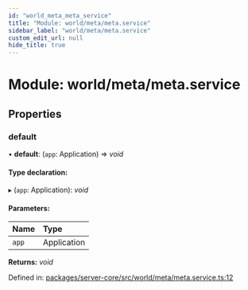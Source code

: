 ```yaml
---
id: "world_meta_meta_service"
title: "Module: world/meta/meta.service"
sidebar_label: "world/meta/meta.service"
custom_edit_url: null
hide_title: true
---
```


# Module: world/meta/meta.service

## Properties

### default

• **default**: (`app`: Application) => *void*

#### Type declaration:

▸ (`app`: Application): *void*

#### Parameters:

Name | Type |
:------ | :------ |
`app` | Application |

**Returns:** *void*

Defined in: [packages/server-core/src/world/meta/meta.service.ts:12](https://github.com/xr3ngine/xr3ngine/blob/65dfcf39a/packages/server-core/src/world/meta/meta.service.ts#L12)
